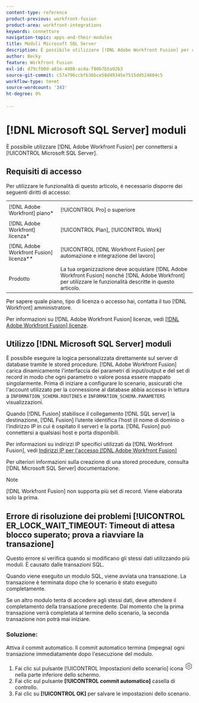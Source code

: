 ```yaml
---
content-type: reference
product-previous: workfront-fusion
product-area: workfront-integrations
keywords: connettore
navigation-topic: apps-and-their-modules
title: Moduli Microsoft SQL Server
description: È possibile utilizzare [!DNL Adobe Workfront Fusion] per connettersi a Microsoft SQL Server.
author: Becky
feature: Workfront Fusion
exl-id: d79cf00d-a81e-4d88-ac4a-f80b7b5a92b3
source-git-commit: c57a796ccbfb36bce58d49345e7515dd524604c5
workflow-type: tm+mt
source-wordcount: '343'
ht-degree: 0%

---
```


# [!DNL Microsoft SQL Server] moduli

È possibile utilizzare [!DNL Adobe Workfront Fusion] per connettersi a [!UICONTROL Microsoft SQL Server].

## Requisiti di accesso

Per utilizzare le funzionalità di questo articolo, è necessario disporre dei seguenti diritti di accesso:

<table style="table-layout:auto"> 
 <col> 
 <col> 
 <tbody> 
  <tr> 
   <td role="rowheader">[!DNL Adobe Workfront] piano*</td>
  <td> <p>[!UICONTROL Pro] o superiore</p> </td>
  </tr> 
  <tr data-mc-conditions=""> 
   <td role="rowheader">[!DNL Adobe Workfront] licenza*</td>
   <td> <p>[!UICONTROL Plan], [!UICONTROL Work]</p> </td> 
  </tr> 
  <tr> 
   <td role="rowheader">[!DNL Adobe Workfront Fusion] licenza**</td> 
   <td> <p>[!UICONTROL [!DNL Workfront Fusion] per automazione e integrazione del lavoro] </p> </td> 
  </tr> 
  <tr> 
   <td role="rowheader">Prodotto</td> 
   <td>La tua organizzazione deve acquistare [!DNL Adobe Workfront Fusion] nonché [!DNL Adobe Workfront] per utilizzare le funzionalità descritte in questo articolo.</td> 
  </tr> 
 </tbody> 
</table>

Per sapere quale piano, tipo di licenza o accesso hai, contatta il tuo [!DNL Workfront] amministratore.

Per informazioni su [!DNL Adobe Workfront Fusion] licenze, vedi [[!DNL Adobe Workfront Fusion] licenze](../../workfront-fusion/get-started/license-automation-vs-integration.md).

## Utilizzo [!DNL Microsoft SQL Server] moduli

È possibile eseguire la logica personalizzata direttamente sul server di database tramite le stored procedure. [!DNL Adobe Workfront Fusion] carica dinamicamente l&#39;interfaccia dei parametri di input/output e del set di record in modo che ogni parametro o valore possa essere mappato singolarmente. Prima di iniziare a configurare lo scenario, assicurati che l&#39;account utilizzato per la connessione al database abbia accesso in lettura a `INFORMATION_SCHEMA.ROUTINES` e `INFORMATION_SCHEMA.PARAMETERS` visualizzazioni.

Quando [!DNL Fusion] stabilisce il collegamento [!DNL SQL server] la destinazione, [!DNL Fusion] l’utente identifica l’host (il nome di dominio o l’indirizzo IP in cui è ospitato il server) e la porta. [!DNL Fusion] può connettersi a qualsiasi host e porta disponibili.

Per informazioni su indirizzi IP specifici utilizzati da [!DNL Workfront Fusion], vedi [Indirizzi IP per l&#39;accesso [!DNL Adobe Workfront Fusion]](../../workfront-fusion/get-started/ip-addresses-for-fusion.md)

Per ulteriori informazioni sulla creazione di una stored procedure, consulta [!DNL Microsoft SQL Server] documentazione.

>[!NOTE]
>
>[!DNL Workfront Fusion] non supporta più set di record. Viene elaborata solo la prima.

## Errore di risoluzione dei problemi [!UICONTROL ER_LOCK_WAIT_TIMEOUT: Timeout di attesa blocco superato; prova a riavviare la transazione]

Questo errore si verifica quando si modificano gli stessi dati utilizzando più moduli. È causato dalle transazioni SQL.

Quando viene eseguito un modulo SQL, viene avviata una transazione. La transazione è terminata dopo che lo scenario è stato eseguito completamente.

Se un altro modulo tenta di accedere agli stessi dati, deve attendere il completamento della transazione precedente. Dal momento che la prima transazione verrà completata al termine dello scenario, la seconda transazione non potrà mai iniziare.

### Soluzione:

Attiva il commit automatico. Il commit automatico termina (impegna) ogni transazione immediatamente dopo l&#39;esecuzione del modulo.

1. Fai clic sul pulsante [!UICONTROL Impostazioni dello scenario] icona ![](assets/scenario-settings-icon.png)nella parte inferiore dello schermo.
1. Fai clic sul pulsante **[!UICONTROL commit automatico]** casella di controllo.
1. Fai clic su **[!UICONTROL OK]** per salvare le impostazioni dello scenario.
